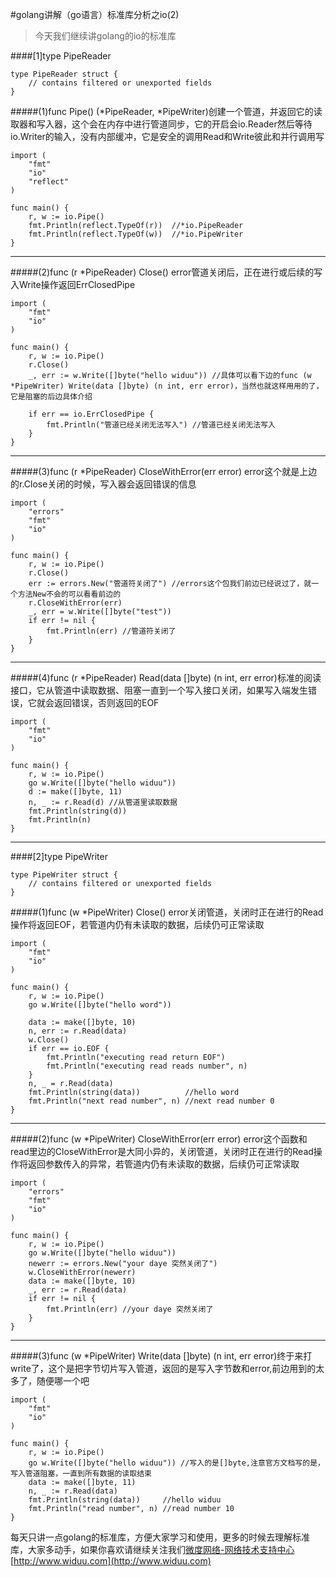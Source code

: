 #golang讲解（go语言）标准库分析之io(2)

>今天我们继续讲golang的io的标准库

####[1]type PipeReader

	type PipeReader struct {
	    // contains filtered or unexported fields
	}

#####(1)func Pipe() (*PipeReader, *PipeWriter)创建一个管道，并返回它的读取器和写入器，这个会在内存中进行管道同步，它的开启会io.Reader然后等待io.Writer的输入，没有内部缓冲，它是安全的调用Read和Write彼此和并行调用写

	import (
		"fmt"
		"io"
		"reflect"
	)
	
	func main() {
		r, w := io.Pipe()
		fmt.Println(reflect.TypeOf(r))	//*io.PipeReader
		fmt.Println(reflect.TypeOf(w))	//*io.PipeWriter
	}

---

#####(2)func (r *PipeReader) Close() error管道关闭后，正在进行或后续的写入Write操作返回ErrClosedPipe

	import (
		"fmt"
		"io"
	)
	
	func main() {
		r, w := io.Pipe()
		r.Close()
		_, err := w.Write([]byte("hello widuu")) //具体可以看下边的func (w *PipeWriter) Write(data []byte) (n int, err error)，当然也就这样用用的了，它是阻塞的后边具体介绍
	
		if err == io.ErrClosedPipe {
			fmt.Println("管道已经关闭无法写入") //管道已经关闭无法写入
		}
	}

---

#####(3)func (r *PipeReader) CloseWithError(err error) error这个就是上边的r.Close关闭的时候，写入器会返回错误的信息

	import (
		"errors"
		"fmt"
		"io"
	)
	
	func main() {
		r, w := io.Pipe()
		r.Close()
		err := errors.New("管道符关闭了") //errors这个包我们前边已经说过了，就一个方法New不会的可以看看前边的
		r.CloseWithError(err)
		_, err = w.Write([]byte("test"))
		if err != nil {
			fmt.Println(err) //管道符关闭了
		}
	}

---

#####(4)func (r *PipeReader) Read(data []byte) (n int, err error)标准的阅读接口，它从管道中读取数据、阻塞一直到一个写入接口关闭，如果写入端发生错误，它就会返回错误，否则返回的EOF

	import (
		"fmt"
		"io"
	)
	
	func main() {
		r, w := io.Pipe()
		go w.Write([]byte("hello widuu"))
		d := make([]byte, 11)
		n, _ := r.Read(d) //从管道里读取数据
		fmt.Println(string(d))
		fmt.Println(n)
	}

---

####[2]type PipeWriter

	type PipeWriter struct {
	    // contains filtered or unexported fields
	}

#####(1)func (w *PipeWriter) Close() error关闭管道，关闭时正在进行的Read操作将返回EOF，若管道内仍有未读取的数据，后续仍可正常读取

	import (
		"fmt"
		"io"
	)
	
	func main() {
		r, w := io.Pipe()
		go w.Write([]byte("hello word"))
	
		data := make([]byte, 10)
		n, err := r.Read(data)
		w.Close()
		if err == io.EOF {
			fmt.Println("executing read return EOF")
			fmt.Println("executing read reads number", n)
		}
		n, _ = r.Read(data)
		fmt.Println(string(data))          //hello word
		fmt.Println("next read number", n) //next read number 0
	}

---

#####(2)func (w *PipeWriter) CloseWithError(err error) error这个函数和read里边的CloseWithError是大同小异的，关闭管道，关闭时正在进行的Read操作将返回参数传入的异常，若管道内仍有未读取的数据，后续仍可正常读取

	import (
		"errors"
		"fmt"
		"io"
	)
	
	func main() {
		r, w := io.Pipe()
		go w.Write([]byte("hello widuu"))
		newerr := errors.New("your daye 突然关闭了")
		w.CloseWithError(newerr)
		data := make([]byte, 10)
		_, err := r.Read(data)
		if err != nil {
			fmt.Println(err) //your daye 突然关闭了
		}
	}

---

#####(3)func (w *PipeWriter) Write(data []byte) (n int, err error)终于来打write了，这个是把字节切片写入管道，返回的是写入字节数和error,前边用到的太多了，随便哪一个吧

	import (
		"fmt"
		"io"
	)
	
	func main() {
		r, w := io.Pipe()
		go w.Write([]byte("hello widuu")) //写入的是[]byte,注意官方文档写的是，写入管道阻塞，一直到所有数据的读取结束
		data := make([]byte, 11)
		n, _ := r.Read(data)
		fmt.Println(string(data))     //hello widuu
		fmt.Println("read number", n) //read number 10
	}

每天只讲一点golang的标准库，方便大家学习和使用，更多的时候去理解标准库，大家多动手，如果你喜欢请继续关注我们[微度网络-网络技术支持中心](http://www.widuu.com)[http://www.widuu.com](http://www.widuu.com)